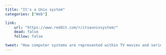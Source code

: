 ```yaml
---
title: "It's a Unix system"
categories: ["Web"]

link:
    url: "https://www.reddit.com/r/itsaunixsystem/"
    dead: false
    follow: false

tweet: "How computer systems are represented within TV movies and series"
---
```

